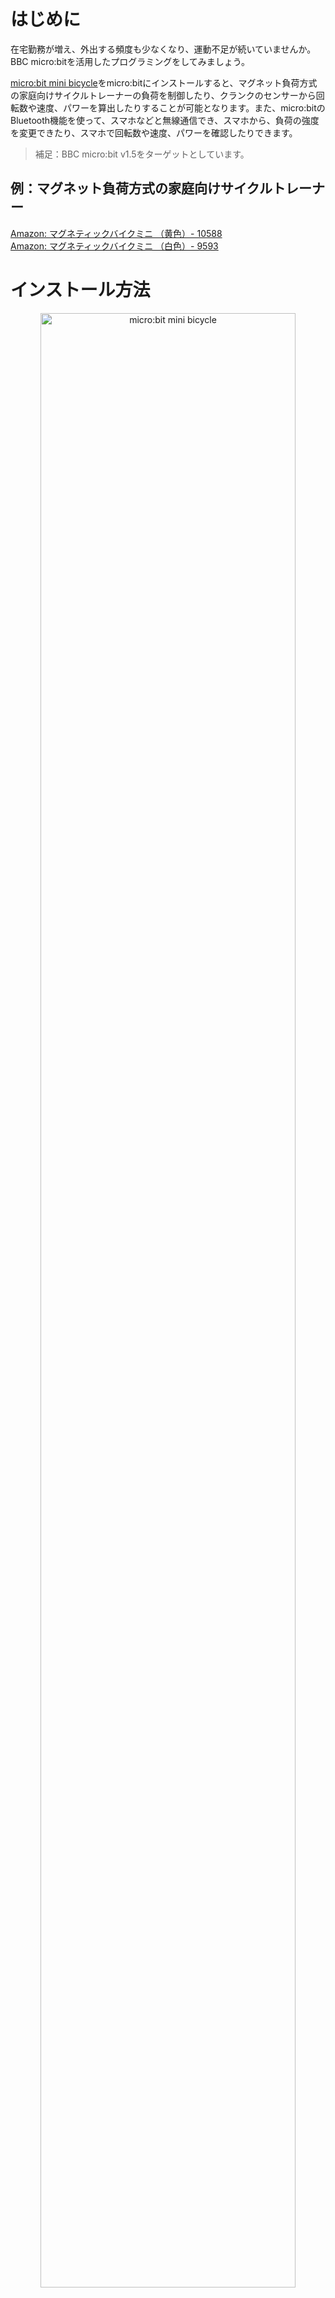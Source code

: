 # はじめに

在宅勤務が増え、外出する頻度も少なくなり、運動不足が続いていませんか。BBC micro:bitを活用したプログラミングをしてみましょう。  

[micro:bit mini bicycle](https://github.com/jp-96/microbit-minibicycle)をmicro:bitにインストールすると、マグネット負荷方式の家庭向けサイクルトレーナーの負荷を制御したり、クランクのセンサーから回転数や速度、パワーを算出したりすることが可能となります。また、micro:bitのBluetooth機能を使って、スマホなどと無線通信でき、スマホから、負荷の強度を変更できたり、スマホで回転数や速度、パワーを確認したりできます。

> 補足：BBC micro:bit v1.5をターゲットとしています。  

## 例：マグネット負荷方式の家庭向けサイクルトレーナー

[Amazon: マグネティックバイクミニ （黄色）- 10588](https://amzn.to/3bm5ly5)  
[Amazon: マグネティックバイクミニ （白色）-  9593](https://amzn.to/3bqcnBW)  

# インストール方法

<div style="text-align: center">
<img alt="micro:bit mini bicycle" src="docs/image/microbit-minibicycle.jpg" width="90%">
</div>

## 必要なもの

1. micro:bit本体 (v1.5)
1. 小型サーボモーター(MG90S等)
1. マグネット負荷方式の家庭向けサイクルトレーナー
1. 3Dプリンターで作成した[パーツ(/docs/print3d/)](/docs/print3d/)
1. 工具、ネジ、配線部品等
1. コンパイル済みのHEX形式ファイル

## コンパイル済みのHEX形式ファイル

次のいずれかの方法で、HEXファイルを入手し、micro:bitに転送（コピー）します。

1. githubからコンパイル済みのHEXファイルをダウンロードする
1. mbed オンライン コンパイラで、プログラムをインポートし、コンパイルする


### 入手方法1 - githubからコンパイル済みのHEXファイルをダウンロードする

次のリンクからHEX形式ファイルをダウンロードし、micro:bitへ転送（コピー）します。  
[microbit-minibicycle.hex](docs/build/microbit-minibicycle.hex)


### 入手方法2 - mbed オンライン コンパイラで、プログラムをインポートし、コンパイルする

1. Mbed オンライン コンパイラを開きます  
   https://ide.mbed.com/compiler/
1. プログラムをインポートします  
   https://github.com/jp-96/microbit-minibicycle.git
1. コンパイルを実行し、コンパイルに成功すると、HEX形式ファイルがダウンロードされます
1. ダウンロードしたHEX形式ファイルをmicro:bitへ転送（コピー）します


## 接続方法

小型サーボモーターをmicro:bitのP1端子へ、センサー信号をmicro:bitのP2端子へそれぞれ接続します。  
配線方法については、手書きの回路図を参考にしてください。

<div style="text-align: center">
<img alt="手書きの回路図" src="docs/image/手書きの回路図.jpg" width="60%">
</div>

# 使い方

micro:bitのAボタンとBボタンで、負荷を1から8まで変更できます。  
スマホの汎用BLEアプリで、`FTMS:BIT`に接続すると、回転数や速度、パワーを確認したり、スマホから、負荷の強度を変更できたりします。

**【汎用BLEアプリ】**

[Google Play - nRF Connect for Mobile](https://play.google.com/store/apps/details?id=no.nordicsemi.android.mcp&hl=ja&gl=US)  
[App Store - nRF Connect: Bluetooth App](https://apps.apple.com/jp/app/nrf-connect/id1054362403)

## バーチャルライド

いくつかのバーチャルライドアプリも対応していますので、試してみてください。


# 【おまけ】 Windows10でコンパイルする方法

## ツールのインストール 

1. [Git](https://git-scm.com/)
2. [Mercurial](https://www.mercurial-scm.org/)
3. [GNU Arm Embedded Toolchain](https://developer.arm.com/tools-and-software/open-source-software/developer-tools/gnu-toolchain/gnu-rm/downloads) - [**6-2017-q2-update**](https://developer.arm.com/-/media/Files/downloads/gnu-rm/6-2017q2/gcc-arm-none-eabi-6-2017-q2-update-win32-sha2.exe)  
※ GNU Arm Embedded Toolchain  
  → [gcc-arm-none-eabi-6-2017-q2-update-win32-sha2.exe](https://developer.arm.com/-/media/Files/downloads/gnu-rm/6-2017q2/gcc-arm-none-eabi-6-2017-q2-update-win32-sha2.exe)
4. [Python3](https://www.python.org/downloads/)

## 環境構築

コマンドプロンプトを開き、次のコマンドを実行します。  

```CommandPrompt.cmd
py -3 -m pip install --upgrade virtualenv
mkdir c:\workubit
cd c:\workubit
py -3 -m virtualenv venv
C:\workubit\venv\Scripts\activate.bat
pip install mbed-cli git+https://github.com/jp-rad/mbed-microbit-win10-setup.git
mbed config --global GCC_ARM_PATH "C:\Program Files (x86)\GNU Tools Arm Embedded\6 2017-q2-update\bin"

```

## git clone

コマンドプロンプトを開き、次のコマンドを実行します。  

```CommandPrompt.cmd
C:\workubit\venv\Scripts\activate.bat
cd c:\workubit
git clone https://github.com/jp-96/microbit-minibicycle
```

## ライブラリのインポート

コマンドプロンプトを開き、次のコマンドを実行します。     

```CommandPrompt.cmd
C:\workubit\venv\Scripts\activate.bat
cd c:\workubit\microbit-minibicycle
mbedubitwin10

```

## コンパイル

パソコンにBBC micro:bitを接続し、例えば、Dドライブとして認識させます。   
コマンドプロンプトを開き、次のコマンドを実行します。     

```CommandPrompt.cmd
C:\workubit\venv\Scripts\activate.bat
cd c:\workubit\microbit-minibicycle

mbed compile
copy .\BUILD\NRF51_MICROBIT\GCC_ARM\microbit-minibicycle.hex d:\
```

# リンク

## Pythonパッケージ

[mbedubitwin10](https://github.com/jp-rad/mbed-microbit-win10-setup.git)

## GitHubテンプレート

[mbed-microbit-template](https://github.com/jp-rad/mbed-microbit-template.git)

## micro:bit runtime

[micro:bit runtime docs](https://lancaster-university.github.io/microbit-docs/)

## BBC Community Guidelines

[Microbit Community Guidelines](http://microbit.org/community/)
